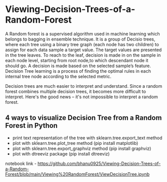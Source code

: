 # Viewing-Decision-Trees-of-a-Random-Forest

A Random forest is a supervised algorithm used in machine learning which belongs to bagging in ensemble technique.
It is a group of Decisio trees, where each tree using a binary tree graph (each node has two children) to assign for each data sample a target value. 
The target values are presented in the tree leaves. To reach to the leaf, decision is made in on the sample in each node level, starting from root node,to which descendant node it should go. 
A decision is made based on the selected sample’s feature. 
Decision Tree learning is a process of finding the optimal rules in each internal tree node according to the selected metric.

Decision trees are much easier to interpret and understand. Since a random forest combines multiple decision trees, it becomes more difficult to interpret. 
Here's the good news – it's not impossible to interpret a random forest.

## 4 ways to visualize Decision Tree from a Random Forest in Python

- print text representation of the tree with sklearn.tree.export_text method
- plot with sklearn.tree.plot_tree method (pip install matplotlib)
- plot with sklearn.tree.export_graphviz method (pip install graphviz)
- plot with dtreeviz package (pip install dtreeviz)

notebook link - https://github.com/bhanu0925/Viewing-Decision-Trees-of-a-Random-Forest/blob/main/Viewing%20RandomForest/ViewDecisionTree.ipynb
